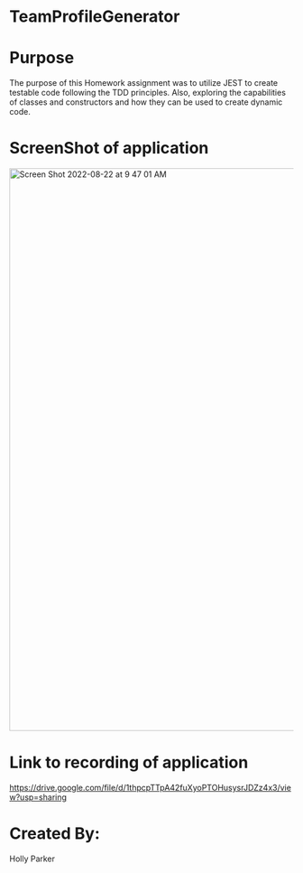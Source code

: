 # TeamProfileGenerator

# Purpose
The purpose of this Homework assignment was to utilize JEST to create testable code following the TDD principles. Also, exploring the capabilities of classes and constructors and how they can be used to create dynamic code.

# ScreenShot of application
<img width="997" alt="Screen Shot 2022-08-22 at 9 47 01 AM" src="https://user-images.githubusercontent.com/67671637/185950980-1828a323-d50b-4344-a9d4-94a73ab51d25.png">

# Link to recording of application
https://drive.google.com/file/d/1thpcpTTpA42fuXyoPTOHusysrJDZz4x3/view?usp=sharing

# Created By:
Holly Parker
